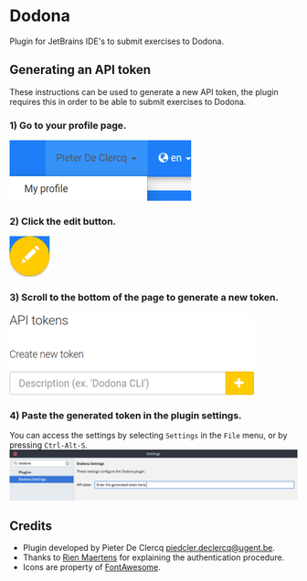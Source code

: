 # Dodona
Plugin for JetBrains IDE's to submit exercises to Dodona.

## Generating an API token
These instructions can be used to generate a new API token, the plugin requires this in order to be able to submit exercises to Dodona.

### 1) Go to your profile page.
![My profile](assets/apitoken/my-profile.png)

### 2) Click the edit button.
![Edit your profile](assets/apitoken/edit-profile.png)

### 3) Scroll to the bottom of the page to generate a new token.
![Generate a new token](assets/apitoken/generate-token.png)

### 4) Paste the generated token in the plugin settings.
You can access the settings by selecting `Settings` in the `File` menu, or by pressing `Ctrl-Alt-S`.
![Plugin settings](assets/apitoken/plugin-settings.png)


## Credits
- Plugin developed by Pieter De Clercq <piedcler.declercq@ugent.be>.
- Thanks to [Rien Maertens](https://github.com/rien) for explaining the authentication procedure.
- Icons are property of [FontAwesome](http://fontawesome.io).